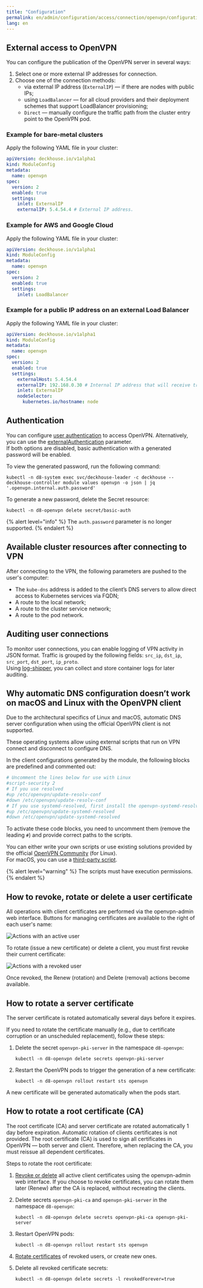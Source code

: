 ```yaml
---
title: "Configuration"
permalink: en/admin/configuration/access/connection/openvpn/configuration.html
lang: en
---
```


## External access to OpenVPN

You can configure the publication of the OpenVPN server in several ways:

1. Select one or more external IP addresses for connection.
1. Choose one of the connection methods:
   - via external IP address (`ExternalIP`) — if there are nodes with public IPs;
   - using `LoadBalancer` — for all cloud providers and their deployment schemes that support LoadBalancer provisioning;
   - `Direct` — manually configure the traffic path from the cluster entry point to the OpenVPN pod.

### Example for bare-metal clusters

Apply the following YAML file in your cluster:

```yaml
apiVersion: deckhouse.io/v1alpha1
kind: ModuleConfig
metadata:
  name: openvpn
spec:
  version: 2
  enabled: true
  settings:
    inlet: ExternalIP
    externalIP: 5.4.54.4 # External IP address.
```

### Example for AWS and Google Cloud

Apply the following YAML file in your cluster:

```yaml
apiVersion: deckhouse.io/v1alpha1
kind: ModuleConfig
metadata:
  name: openvpn
spec:
  version: 2
  enabled: true
  settings:
    inlet: LoadBalancer
```

### Example for a public IP address on an external Load Balancer

Apply the following YAML file in your cluster:

```yaml
apiVersion: deckhouse.io/v1alpha1
kind: ModuleConfig
metadata:
  name: openvpn
spec:
  version: 2
  enabled: true
  settings:
    externalHost: 5.4.54.4
    externalIP: 192.168.0.30 # Internal IP address that will receive traffic from the external Load Balancer.
    inlet: ExternalIP
    nodeSelector:
      kubernetes.io/hostname: node
```

## Authentication

You can configure [user authentication](../../authentication/) to access OpenVPN. Alternatively, you can use the [externalAuthentication](#TODO) parameter.  
If both options are disabled, basic authentication with a generated password will be enabled.

To view the generated password, run the following command:

```shell
kubectl -n d8-system exec svc/deckhouse-leader -c deckhouse -- deckhouse-controller module values openvpn -o json | jq '.openvpn.internal.auth.password'
```

To generate a new password, delete the Secret resource:

```shell
kubectl -n d8-openvpn delete secret/basic-auth
```

{% alert level="info" %}
The `auth.password` parameter is no longer supported.
{% endalert %}

## Available cluster resources after connecting to VPN

After connecting to the VPN, the following parameters are pushed to the user's computer:

- The `kube-dns` address is added to the client’s DNS servers to allow direct access to Kubernetes services via FQDN;
- A route to the local network;
- A route to the cluster service network;
- A route to the pod network.

## Auditing user connections

To monitor user connections, you can enable logging of VPN activity in JSON format. Traffic is grouped by the following fields: `src_ip`, `dst_ip`, `src_port`, `dst_port`, `ip_proto`.  
Using [log-shipper](../TODO), you can collect and store container logs for later auditing.

## Why automatic DNS configuration doesn’t work on macOS and Linux with the OpenVPN client

Due to the architectural specifics of Linux and macOS, automatic DNS server configuration when using the official OpenVPN client is not supported.

These operating systems allow using external scripts that run on VPN connect and disconnect to configure DNS.

In the client configurations generated by the module, the following blocks are predefined and commented out:

```bash
# Uncomment the lines below for use with Linux
#script-security 2
# If you use resolved
#up /etc/openvpn/update-resolv-conf
#down /etc/openvpn/update-resolv-conf
# If you use systemd-resolved, first install the openvpn-systemd-resolved package
#up /etc/openvpn/update-systemd-resolved
#down /etc/openvpn/update-systemd-resolved
```

To activate these code blocks, you need to uncomment them (remove the leading `#`) and provide correct paths to the scripts.

You can either write your own scripts or use existing solutions provided by the official [OpenVPN Community](https://community.openvpn.net/openvpn/wiki/Pushing-DNS-to-clients) (for Linux).  
For macOS, you can use a [third-party script](https://github.com/andrewgdotcom/openvpn-mac-dns/blob/master/etc/openvpn/update-resolv-conf).

{% alert level="warning" %}
The scripts must have execution permissions.
{% endalert %}

## How to revoke, rotate or delete a user certificate

All operations with client certificates are performed via the openvpn-admin web interface. Buttons for managing certificates are available to the right of each user's name:

![Actions with an active user](../../../../../images/openvpn/active_user.png)

To rotate (issue a new certificate) or delete a client, you must first revoke their current certificate:

![Actions with a revoked user](../../../../../images/openvpn/revoked_user.png)

Once revoked, the Renew (rotation) and Delete (removal) actions become available.

## How to rotate a server certificate

The server certificate is rotated automatically several days before it expires.

If you need to rotate the certificate manually (e.g., due to certificate corruption or an unscheduled replacement), follow these steps:

1. Delete the secret `openvpn-pki-server` in the namespace `d8-openvpn`:

   ```shell
   kubectl -n d8-openvpn delete secrets openvpn-pki-server
   ```

1. Restart the OpenVPN pods to trigger the generation of a new certificate:

   ```shell
   kubectl -n d8-openvpn rollout restart sts openvpn
   ```

A new certificate will be generated automatically when the pods start.

## How to rotate a root certificate (CA)

The root certificate (CA) and server certificate are rotated automatically 1 day before expiration. Automatic rotation of clients certificates is not provided.
The root certificate (CA) is used to sign all certificates in OpenVPN — both server and client. Therefore, when replacing the CA, you must reissue all dependent certificates.

Steps to rotate the root certificate:

1. [Revoke or delete](#how-to-revoke-rotate-or-delete-a-user-certificate) all active client certificates using the openvpn-admin web interface.
If you choose to revoke certificates, you can rotate them later (Renew) after the CA is replaced, without recreating the clients.

1. Delete secrets `openvpn-pki-ca` and `openvpn-pki-server` in the namespace `d8-openvpn`:

   ```shell
   kubectl -n d8-openvpn delete secrets openvpn-pki-ca openvpn-pki-server
   ```

1. Restart OpenVPN pods:

   ```shell
   kubectl -n d8-openvpn rollout restart sts openvpn
   ```

1. [Rotate certificates](#how-to-revoke-rotate-or-delete-a-user-certificate) of revoked users, or create new ones.

1. Delete all revoked certificate secrets:

   ```shell
   kubectl -n d8-openvpn delete secrets -l revokedForever=true
   ```
